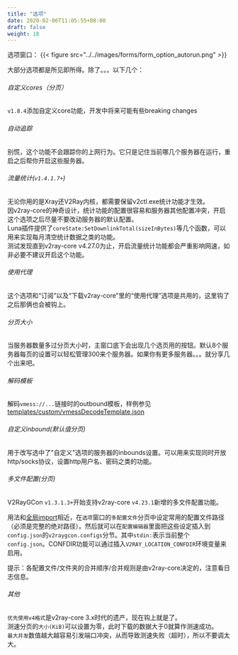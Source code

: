 ```yaml
---
title: "选项"
date: 2020-02-06T11:05:55+08:00
draft: false
weight: 18
---
```


选项窗口：
{{< figure src="../../images/forms/form_option_autorun.png" >}}

大部分选项都是所见即所得。除了。。。以下几个：  

###### 自定义cores（分页）
`v1.8.4`添加自定义core功能，开发中将来可能有些breaking changes  

###### 自动追踪
别慌，这个功能不会跟踪你的上网行为。它只是记住当前哪几个服务器在运行，重启之后帮你开启这些服务器。  

###### 流量统计(`v1.4.1.7+`)
无论你用的是Xray还V2Ray内核，都需要保留v2ctl.exe统计功能才生效。  
因v2ray-core的神奇设计，统计功能的配置很容易和服务器其他配置冲突，开启这个选项之后尽量不要改动服务器的默认配置。  
Luna插件提供了`coreState:SetDownlinkTotal(sizeInBytes)`等几个函数，可以用来实现每月清空统计数据之类的功能。  
测试发现直到v2ray-core v4.27.0为止，开启流量统计功能都会严重影响网速，如非必要不建议开启这个功能。  

###### 使用代理
这个选项和“订阅”以及“下载v2ray-core”里的“使用代理”选项是共用的，这里钩了之后那俩也会被钩上。  

###### 分页大小
当服务器数量多过分页大小时，主窗口底下会出现几个选页用的按钮。默认8个服务器每页的设置可以轻松管理300来个服务器。如果你有更多服务器。。。就分享几个出来吧。  

###### 解码模板
解码`vmess://...`链接时的outbound模板，样例参见[templates/custom/vmessDecodeTemplate.json](https://raw.githubusercontent.com/vrnobody/V2RayGCon/master/V2RayGCon/Resources/Files/templates/custom/vmessDecodeTemplate.json)  

###### 自定义inbound(默认值分页)
用于改写选中了"自定义"选项的服务器的inbounds设置。可以用来实现同时开放http/socks协议，设置http用户名、密码之类的功能。 

###### 多文件配置(分页)
V2RayGCon `v1.3.1.3+`开始支持v2ray-core `v4.23.1`新增的多文件配置功能。  

用法和[全局import](https://vrnobody.github.io/V2RayGCon/01-usage/17-global-import/)相近，在`选项`窗口的`多配置文件`分页中设定常用的配置文件路径（必须是完整的绝对路径）。然后就可以在`配置编辑器`里面把这些设定插入到`config.json`的`v2raygcon.configs`分节。其中`stdin:`表示当前整个`config.json`。CONFDIR功能可以通过插入`V2RAY_LOCATION_CONFDIR`环境变量来启用。  

提示：各配置文件/文件夹的合并顺序/合并规则是由v2ray-core决定的，注意看日志信息。  

###### 其他
`优先使用v4格式`是v2ray-core 3.x时代的遗产，现在钩上就是了。  
测速分页的`大小(KiB)`可以设置为零，此时下载的数据大于0就算作测速成功。  
`最大并发`数值越大越容易引发端口冲突，从而导致测速失败（超时），所以不要调太大。  